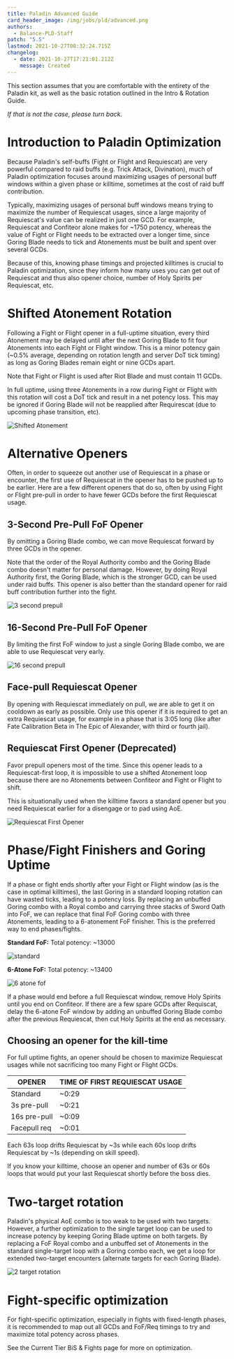 ```yaml
---
title: Paladin Advanced Guide
card_header_image: /img/jobs/pld/advanced.png
authors:
  - Balance-PLD-Staff
patch: "5.5"
lastmod: 2021-10-27T08:32:24.715Z
changelog:
  - date: 2021-10-27T17:21:01.212Z
    message: Created
---
```

This section assumes that you are comfortable with the entirety of the Paladin kit, as well as the basic rotation outlined in the Intro & Rotation Guide.

*If that is not the case, please turn back.*

# Introduction to Paladin Optimization

Because Paladin's self-buffs (Fight or Flight and Requiescat) are very powerful compared to raid buffs (e.g. Trick Attack, Divination), much of Paladin optimization focuses around maximizing usages of personal buff windows within a given phase or killtime, sometimes at the cost of raid buff contribution.

Typically, maximizing usages of personal buff windows means trying to maximize the number of Requiescat usages, since a large majority of Requiescat's value can be realized in just one GCD. For example, Requiescat and Confiteor alone makes for ~1750 potency, whereas the value of Fight or Flight needs to be extracted over a longer time, since Goring Blade needs to tick and Atonements must be built and spent over several GCDs.

Because of this, knowing phase timings and projected killtimes is crucial to Paladin optimization, since they inform how many uses you can get out of Requiescat and thus also opener choice, number of Holy Spirits per Requiescat, etc.

# Shifted Atonement Rotation

Following a Fight or Flight opener in a full-uptime situation, every third Atonement may be delayed until after the next Goring Blade to fit four Atonements into each Fight or Flight window. This is a minor potency gain (~0.5% average, depending on rotation length and server DoT tick timing) as long as Goring Blades remain eight or nine GCDs apart.

Note that Fight or Flight is used after Riot Blade and must contain 11 GCDs.

In full uptime, using three Atonements in a row during Fight or Flight with this rotation will cost a DoT tick and result in a net potency loss. This may be ignored if Goring Blade will not be reapplied after Requirescat (due to upcoming phase transition, etc).

![Shifted Atonement](https://xiv.sleepyshiba.com/pld/assets/rotation-shiftedatonement.png)

# Alternative Openers

Often, in order to squeeze out another use of Requiescat in a phase or encounter, the first use of Requiescat in the opener has to be pushed up to be earlier. Here are a few different openers that do so, often by using Fight or Flight pre-pull in order to have fewer GCDs before the first Requiescat usage.

## 3-Second Pre-Pull FoF Opener

By omitting a Goring Blade combo, we can move Requiescat forward by three GCDs in the opener.

Note that the order of the Royal Authority combo and the Goring Blade combo doesn't matter for personal damage. However, by doing Royal Authority first, the Goring Blade, which is the stronger GCD, can be used under raid buffs. This opener is also better than the standard opener for raid buff contribution further into the fight.

![3 second prepull](https://xiv.sleepyshiba.com/pld/assets/rotation-3secondprepull.png)

## 16-Second Pre-Pull FoF Opener

By limiting the first FoF window to just a single Goring Blade combo, we are able to use Requiescat very early.

![16 second prepull](https://xiv.sleepyshiba.com/pld/assets/rotation-16secondprepull.png)

## Face-pull Requiescat Opener

By opening with Requiescat immediately on pull, we are able to get it on cooldown as early as possible. Only use this opener if it is required to get an extra Requiescat usage, for example in a phase that is 3:05 long (like after Fate Calibration Beta in The Epic of Alexander, with third or fourth jail).

## Requiescat First Opener (Deprecated)

Favor prepull openers most of the time. Since this opener leads to a Requiescat-first loop, it is impossible to use a shifted Atonement loop because there are no Atonements between Confiteor and Fight or Flight to shift.

This is situationally used when the killtime favors a standard opener but you need Requiescat earlier for a disengage or to pad using AoE.

![Requiescat First Opener](https://xiv.sleepyshiba.com/pld/assets/rotation-reqfirst.png)

# Phase/Fight Finishers and Goring Uptime

If a phase or fight ends shortly after your Fight or Flight window (as is the case in optimal killtimes), the last Goring in a standard looping rotation can have wasted ticks, leading to a potency loss. By replacing an unbuffed Goring combo with a Royal combo and carrying three stacks of Sword Oath into FoF, we can replace that final FoF Goring combo with three Atonements, leading to a 6-atonement FoF finisher. This is the preferred way to end phases/fights.

**Standard FoF:** Total potency: ~13000

![standard](https://xiv.sleepyshiba.com/pld/assets/rotation-standardfof.png)

**6-Atone FoF:** Total potency: ~13400

![6 atone fof](https://xiv.sleepyshiba.com/pld/assets/rotation-6atonefof.png)

If a phase would end before a full Requiescat window, remove Holy Spirits until you end on Confiteor. If there are a few spare GCDs after Requiscat, delay the 6-atone FoF window by adding an unbuffed Goring Blade combo after the previous Requiescat, then cut Holy Spirits at the end as necessary.

## Choosing an opener for the kill-time

For full uptime fights, an opener should be chosen to maximize Requiescat usages while not sacrificing too many Fight or Flight GCDs.

| OPENER       | TIME OF FIRST REQUIESCAT USAGE |
| ------------ | ------------------------------ |
| Standard     | ~0:29                          |
| 3s pre-pull  | ~0:21                          |
| 16s pre-pull | ~0:09                          |
| Facepull req | ~0:01                          |

Each 63s loop drifts Requiescat by \~3s while each 60s loop drifts Requiescat by \~1s (depending on skill speed).

If you know your killtime, choose an opener and number of 63s or 60s loops that would put your last Requiescat shortly before the boss dies.

# Two-target rotation

Paladin's physical AoE combo is too weak to be used with two targets. However, a further optimization to the single target loop can be used to increase potency by keeping Goring Blade uptime on both targets. By replacing a FoF Royal combo and a unbuffed set of Atonements in the standard single-target loop with a Goring combo each, we get a loop for extended two-target encounters (alternate targets for each Goring Blade).

![2 target rotation](https://xiv.sleepyshiba.com/pld/assets/rotation-twotarget.png)

# Fight-specific optimization

For fight-specific optimization, especially in fights with fixed-length phases, it is recommended to map out all GCDs and FoF/Req timings to try and maximize total potency across phases.

See the Current Tier BiS & Fights page for more on optimization.